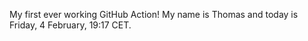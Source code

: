 My first ever working GitHub Action!
My name is Thomas and today is Friday, 4 February, 19:17 CET. 
